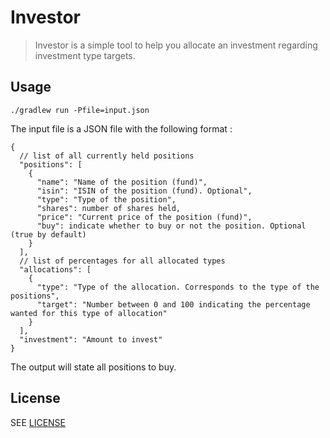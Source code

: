 # Investor

> Investor is a simple tool to help you allocate an investment regarding investment type targets.

## Usage

    ./gradlew run -Pfile=input.json
    
The input file is a JSON file with the following format :

    {
      // list of all currently held positions
      "positions": [
        {
          "name": "Name of the position (fund)",
          "isin": "ISIN of the position (fund). Optional",
          "type": "Type of the position",
          "shares": number of shares held,
          "price": "Current price of the position (fund)",
          "buy": indicate whether to buy or not the position. Optional (true by default)      
        }
      ],
      // list of percentages for all allocated types
      "allocations": [
        {
          "type": "Type of the allocation. Corresponds to the type of the positions",
          "target": "Number between 0 and 100 indicating the percentage wanted for this type of allocation"
        }
      ],
      "investment": "Amount to invest"
    }

The output will state all positions to buy. 

## License

SEE [LICENSE](LICENSE)
